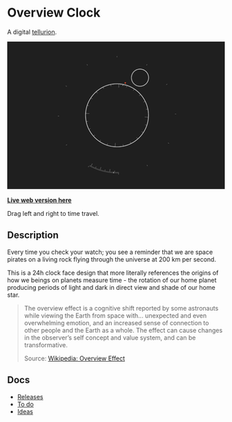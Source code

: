 # Overview Clock

A digital [tellurion](https://en.wikipedia.org/wiki/Tellurion).

<img src='https://raw.githubusercontent.com/kormyen/overview/master/2023-07-06.jpg'/>

[**Live web version here**](https://overview-kormyen.vercel.app/)

Drag left and right to time travel.

## Description

Every time you check your watch; you see a reminder that we are space pirates on a living rock flying through the universe at 200 km per second.

This is a 24h clock face design that more literally references the origins of how we beings on planets measure time - the rotation of our home planet producing periods of light and dark in direct view and shade of our home star.

> The overview effect is a cognitive shift reported by some astronauts while viewing the Earth from space with... unexpected and even overwhelming emotion, and an increased sense of connection to other people and the Earth as a whole. The effect can cause changes in the observer’s self concept and value system, and can be transformative.
>
> Source: [Wikipedia: Overview Effect](https://en.wikipedia.org/wiki/Overview_effect)

## Docs

- [Releases](RELEASES.md)
- [To do](TODO.md)
- [Ideas](IDEAS.md)